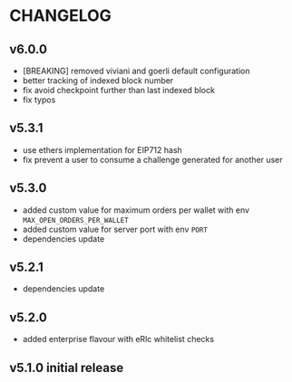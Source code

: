 # CHANGELOG

## v6.0.0

- \[BREAKING\] removed viviani and goerli default configuration
- better tracking of indexed block number
- fix avoid checkpoint further than last indexed block
- fix typos

## v5.3.1

- use ethers implementation for EIP712 hash
- fix prevent a user to consume a challenge generated for another user

## v5.3.0

- added custom value for maximum orders per wallet with env `MAX_OPEN_ORDERS_PER_WALLET`
- added custom value for server port with env `PORT`
- dependencies update

## v5.2.1

- dependencies update

## v5.2.0

- added enterprise flavour with eRlc whitelist checks

## v5.1.0 initial release
